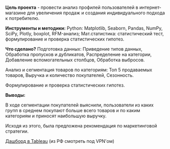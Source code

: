 **Цель проекта** - провести анализ профилей пользователей в интернет-магазине для увеличения продаж и создания индивидуального подхода к потребителю.

**Инструменты и методики:**
Python: Matplotlib, Seaborn, Pandas, NumPy, SciPy, Plotly, boxplot, RFM-анализ; Мат.статистика: статистический тест, формулирование и проверка статистических гипотез.

**Что сделано?**
Подготовка данных: Приведение типов данных, Обработка пропусков и дубликатов, Распределение на категории, Добавление вспомогательных столбцов, Обработка выбросов.

Анализ и сегментация товаров по категориям: Топ 5 продаваемых товаров, Выручка и количество покупателей, Сезонность.

Формулирование и проверка статистических гипотез.

**Выводы:**

В ходе сегментации покупателей выяснили, пользователи из каких групп в среднем покупают больше всего товаров и по каким категориям и приносят наибольшую выручку.

Исходя из этого, была предложена рекомендация по маркетинговой стратегии. 

[Дашборд в Tableau](https://public.tableau.com/app/profile/svetlana.st/viz/Dashboard2_16814769633920/Dashboard1?publish=yes)  (из РФ смотреть под VPN'ом)
